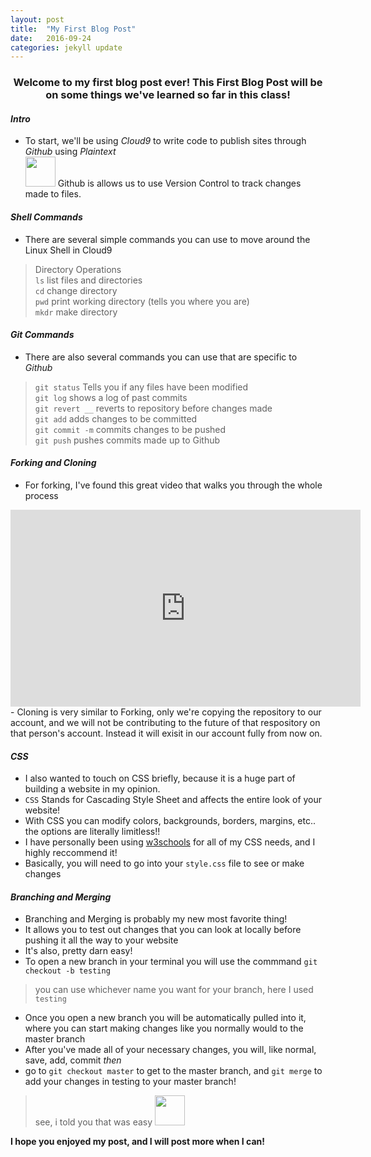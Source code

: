 ```yaml
---
layout: post
title:  "My First Blog Post"
date:   2016-09-24
categories: jekyll update
---
```

<h3> <center> Welcome to my first blog post ever! 
This First Blog Post will be on some things we've learned so far in this class! </center> </h3>

#### *Intro* 
- To start, we'll be using *Cloud9* to write code to publish sites through *Github* using *Plaintext* <br>
<img src="https://assets-cdn.github.com/images/modules/logos_page/Octocat.png" width="48"> Github is allows us to use Version Control to track changes made to files.


#### *Shell Commands* 
- There are several simple commands you can use to move around the Linux Shell in Cloud9 

> Directory Operations <br>
> `ls` list files and directories <br>
> `cd` change directory <br>
> `pwd` print working directory (tells you where you are) <br>
> `mkdr` make directory

#### *Git Commands* 
- There are also several commands you can use that are specific to *Github*

> `git status` Tells you if any files have been modified <br>
> `git log` shows a log of past commits <br>
> `git revert __` reverts to repository before changes made <br>
> `git add` adds changes to be committed <br>
> `git commit -m` commits changes to be pushed <br>
> `git push` pushes commits made up to Github <br>


#### *Forking and Cloning* <br>
- For forking, I've found this great video that walks you through the whole process <br>
<iframe width="560" height="315" src="https://www.youtube.com/embed/f5grYMXbAV0" frameborder="0" allowfullscreen></iframe>
- Cloning is very similar to Forking, only we're copying the repository to our account, and we will not be contributing to the future of that respository on that person's account. Instead it will exisit in our account fully from now on. <br>

#### *CSS* 
- I also wanted to touch on CSS briefly, because it is a huge part of building a website in my opinion. <br>
- `CSS` Stands for Cascading Style Sheet and affects the entire look of your website! <br>
- With CSS you can modify colors, backgrounds, borders, margins, etc.. the options are literally limitless!! <br>
- I have personally been using [w3schools](http://www.w3schools.com/html/"w3schools) for all of my CSS needs, and I highly reccommend it! <br>
- Basically, you will need to go into your `style.css` file to see or make changes 

#### *Branching and Merging*  <br>
- Branching and Merging is probably my new most favorite thing!
- It allows you to test out changes that you can look at locally before pushing it all the way to your website
- It's also, pretty darn easy!
- To open a new branch in your terminal you will use the commmand `git checkout -b testing` <br>

> you can use whichever name you want for your branch, here I used `testing` <br>

- Once you open a new branch you will be automatically pulled into it, where you can start making changes like you normally would to the master branch <br>
- After you've made all of your necessary changes, you will, like normal, save, add, commit *then* 
- go to `git checkout master` to get to the master branch, and `git merge` to add your changes in testing to your master branch! 

> see, i told you that was easy <img src="https://fishseekingbicycle.files.wordpress.com/2012/07/emoticonblog.jpeg" width="48">


**I hope you enjoyed my post, and I will post more when I can!**